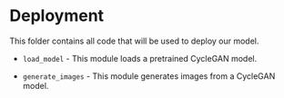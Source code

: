 # Deployment

This folder contains all code that will be used to deploy our model.

- `load_model` - This module loads a pretrained CycleGAN model.

- `generate_images` - This module generates images from a CycleGAN model.  